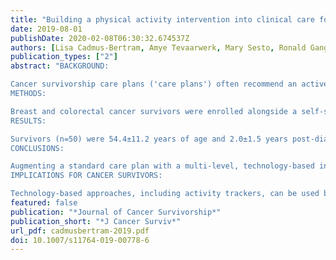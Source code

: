```yaml
---
title: "Building a physical activity intervention into clinical care for breast and colorectal cancer survivors in Wisconsin: a randomized controlled pilot trial"
date: 2019-08-01
publishDate: 2020-02-08T06:30:32.674537Z
authors: [Lisa Cadmus-Bertram, Amye Tevaarwerk, Mary Sesto, Ronald Gangnon, Brittany Van Remortel, Preshita Date]
publication_types: ["2"]
abstract: "BACKGROUND:

Cancer survivorship care plans ('care plans') often recommend an active lifestyle yet are rarely accompanied by programs to help patients enact the prescribed behavior change. As a step towards bridging this gap, this trial tested the feasibility of augmenting care planning with a multi-level physical activity intervention.
METHODS:

Breast and colorectal cancer survivors were enrolled alongside a self-selected support partner (e.g., spouse, friend). Survivors received a care plan alone (comparison group) versus one augmented with a 12-week physical activity module (intervention group). For the intervention group dyads, both members received a multi-component program including Fitbit trackers, with the survivor's Fitbit linked to his/her electronic health record (EHR). Treating clinicians received periodic updates regarding the survivors' physical activity. The primary outcome was ActiGraph-measured physical activity, analyzed using mixed models. Feedback questionnaires were administered to participants and clinicians at 12 weeks.
RESULTS:

Survivors (n=50) were 54.4±11.2 years of age and 2.0±1.5 years post-diagnosis. Survivors in the intervention group increased moderate-to-vigorous-intensity physical activity (MVPA) by 69±84 min/week vs. a 20±71 min/week decrease in the comparison group (p=.001). Likewise, daily steps increased by 1470±1881 vs. a 398±1751 decrease (P=.002). Among responding clinicians, 100% looked at survivors' activity data within the EHR at least once and 80% said it provided insight into their patients' lifestyles.
CONCLUSIONS:

Augmenting a standard care plan with a multi-level, technology-based intervention increased physical activity among cancer survivors.
IMPLICATIONS FOR CANCER SURVIVORS:

Technology-based approaches, including activity trackers, can be used by individuals to work towards an active lifestyle after cancer."
featured: false
publication: "*Journal of Cancer Survivorship*"
publication_short: "*J Cancer Surviv*"
url_pdf: cadmusbertram-2019.pdf
doi: 10.1007/s11764-019-00778-6
---
```


